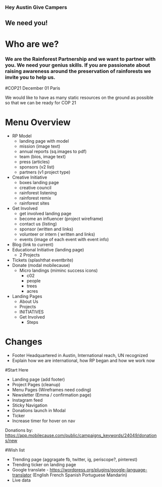 ### Hey Austin Give Campers
## We need you!
# Who are we?
### We are the Rainforest Partnership and we want to partner with you. We need your genius skills. If you are passionate about raising awareness around the preservation of rainforests we invite you to help us.

#COP21 December 01 Paris

We would like to have as many static resources on the ground as possible so that we can be ready for COP 21

# Menu Overview

-    RP Model
       - landing page with model
       - mission (image text)
       - annual reports (sq.images to pdf)
       - team (bios, image text)
       - press (articles)
       - sponsors (v2 list)
       - partners (v1 project type)
-    Creative Initiative
       - boxes landing page
       - creative council
       - rainforest listening
       - rainforest remix
       - rainforest sites
-    Get Involved
       - get involved landing page
       - become an influencer (project wireframe)
       - contact us (listing)
       - sponsor (written and links)
       - volunteer or intern ( written and links)
       - events (image of each event with event info)
-    Blog (link to current)
-    Educational Initiative (landing page)
       - 2 Projects
-    Tickets (splashthat eventbrite)
-    Donate (modal mobilecause)
       - Micro landings (miminc success icons)
           - c02
           - people
           - trees
           - acres
- Landing Pages
  - About Us
  - Projects
  - INITIATIVES
  - Get Involved
    - Steps

# Changes

- Footer Headquartered in Austin, International reach, UN recognized
- Explain how we are international, how RP began and how we work now

#Start Here
- Landing page (add footer)
- Project Pages (cleanup)
- Menu Pages (Wireframes need coding)
- Newsletter (Emma / confirmation page)
- Instagram feed
- Sticky Navigation
- Donations launch in Modal
- Ticker
- Increase timer for hover on nav

Donations by:
https://app.mobilecause.com/public/campaigns_keywords/24049/donations/new

#Wish list
- Trending page (aggragate fb, twitter, ig, periscope?, pinterest)
- Trending ticker on landing page
- Google translate - https://wordpress.org/plugins/google-language-translator (English French Spanish Portuguese Mandarin)
- Live data
